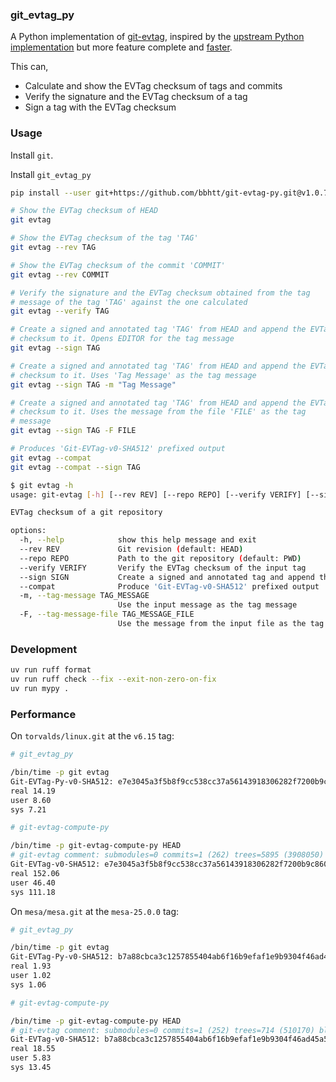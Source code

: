 ### git_evtag_py

A Python implementation of [git-evtag](https://github.com/cgwalters/git-evtag/),
inspired by the [upstream Python implementation](https://github.com/cgwalters/git-evtag/blob/7c58b2021a066f1e552deeb37431bc70b6215d62/src/git-evtag-compute-py)
but more feature complete and [faster](#performance).

This can,

- Calculate and show the EVTag checksum of tags and commits
- Verify the signature and the EVTag checksum of a tag
- Sign a tag with the EVTag checksum

### Usage

Install `git`.

Install `git_evtag_py`

```sh
pip install --user git+https://github.com/bbhtt/git-evtag-py.git@v1.0.7#egg=git_evtag_py
```

```sh
# Show the EVTag checksum of HEAD
git evtag

# Show the EVTag checksum of the tag 'TAG'
git evtag --rev TAG

# Show the EVTag checksum of the commit 'COMMIT'
git evtag --rev COMMIT

# Verify the signature and the EVTag checksum obtained from the tag
# message of the tag 'TAG' against the one calculated
git evtag --verify TAG

# Create a signed and annotated tag 'TAG' from HEAD and append the EVTag
# checksum to it. Opens EDITOR for the tag message
git evtag --sign TAG

# Create a signed and annotated tag 'TAG' from HEAD and append the EVTag
# checksum to it. Uses 'Tag Message' as the tag message
git evtag --sign TAG -m "Tag Message"

# Create a signed and annotated tag 'TAG' from HEAD and append the EVTag
# checksum to it. Uses the message from the file 'FILE' as the tag
# message
git evtag --sign TAG -F FILE

# Produces 'Git-EVTag-v0-SHA512' prefixed output
git evtag --compat
git evtag --compat --sign TAG
```

```sh
$ git evtag -h
usage: git-evtag [-h] [--rev REV] [--repo REPO] [--verify VERIFY] [--sign SIGN] [--compat] [-m TAG_MESSAGE | -F TAG_MESSAGE_FILE]

EVTag checksum of a git repository

options:
  -h, --help            show this help message and exit
  --rev REV             Git revision (default: HEAD)
  --repo REPO           Path to the git repository (default: PWD)
  --verify VERIFY       Verify the EVTag checksum of the input tag
  --sign SIGN           Create a signed and annotated tag and append the EVTag checksum
  --compat              Produce 'Git-EVTag-v0-SHA512' prefixed output
  -m, --tag-message TAG_MESSAGE
                        Use the input message as the tag message
  -F, --tag-message-file TAG_MESSAGE_FILE
                        Use the message from the input file as the tag message
```

### Development

```sh
uv run ruff format
uv run ruff check --fix --exit-non-zero-on-fix
uv run mypy .
```

### Performance

On `torvalds/linux.git` at the `v6.15` tag:

```sh
# git_evtag_py

/bin/time -p git evtag
Git-EVTag-Py-v0-SHA512: e7e3045a3f5b8f9cc538cc37a56143918306282f7200b9c860703bc839e0a7f4c59f36313d34e6ae9b825c2f77081dfe8e2d5f50f70030271ea17161e2e2fe83
real 14.19
user 8.60
sys 7.21

# git-evtag-compute-py

/bin/time -p git-evtag-compute-py HEAD
# git-evtag comment: submodules=0 commits=1 (262) trees=5895 (3908050) blobs=88843 (1510695775)
Git-EVTag-v0-SHA512: e7e3045a3f5b8f9cc538cc37a56143918306282f7200b9c860703bc839e0a7f4c59f36313d34e6ae9b825c2f77081dfe8e2d5f50f70030271ea17161e2e2fe83
real 152.06
user 46.40
sys 111.18
```

On `mesa/mesa.git` at the `mesa-25.0.0` tag:

```sh
# git_evtag_py

/bin/time -p git evtag
Git-EVTag-Py-v0-SHA512: b7a88cbca3c1257855404ab6f16b9efaf1e9b9304f46ad45a5d1a283808e40a96011e9321f0c6a8aacfe3a1be9c3cb971b9169ba21bd1d2ccfeb52041da0475b
real 1.93
user 1.02
sys 1.06

# git-evtag-compute-py

/bin/time -p git-evtag-compute-py HEAD
# git-evtag comment: submodules=0 commits=1 (252) trees=714 (510170) blobs=10970 (283895423)
Git-EVTag-v0-SHA512: b7a88cbca3c1257855404ab6f16b9efaf1e9b9304f46ad45a5d1a283808e40a96011e9321f0c6a8aacfe3a1be9c3cb971b9169ba21bd1d2ccfeb52041da0475b
real 18.55
user 5.83
sys 13.45
```
